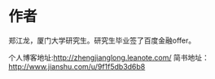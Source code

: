 # 作者
郑江龙，厦门大学研究生。研究生毕业签了百度金融offer。 

个人博客地址:http://zhengjianglong.leanote.com/
简书地址： http://www.jianshu.com/u/9f1f5db3d6b8
